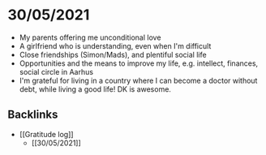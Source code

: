 # 30/05/2021
* My parents offering me unconditional love
* A girlfriend who is understanding, even when I'm difficult
* Close friendships (Simon/Mads), and plentiful social life
* Opportunities and the means to improve my life, e.g. intellect, finances, social circle in Aarhus
* I'm grateful for living in a country where I can become a doctor without debt, while living a good life! DK is awesome.

## Backlinks
* [[Gratitude log]]
	* [[30/05/2021]]

<!-- {BearID:7AB9A1AC-A09F-4823-BBC8-D8D3D194789F-9569-000016503EB022E3} -->
